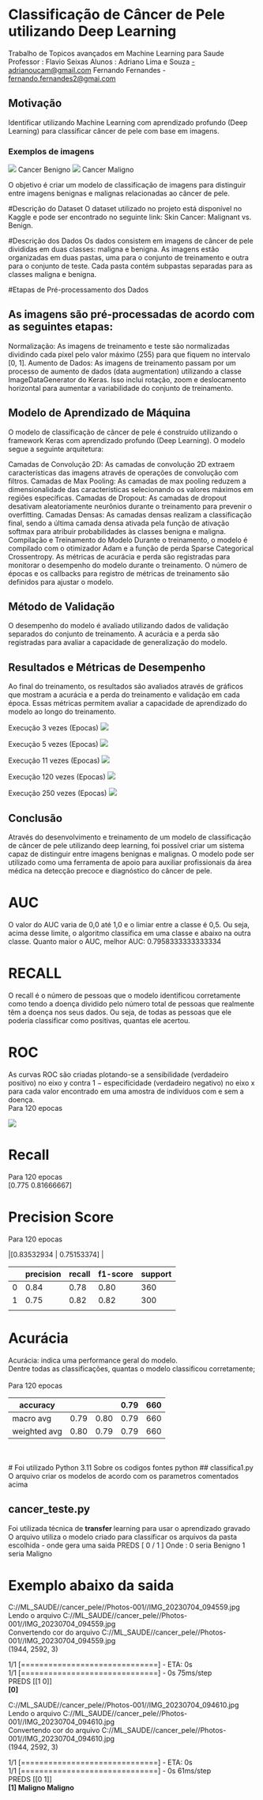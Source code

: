 # Classificação de Câncer de Pele utilizando Deep Learning

Trabalho de Topicos avançados em Machine Learning para Saude 
Professor : Flavio Seixas 
Alunos : Adriano Lima e Souza -adrianoucam@gmail.com
         Fernando Fernandes - fernando.fernandes2@gmai.com
         
## Motivação
Identificar utilizando Machine Learning com aprendizado profundo (Deep Learning) para classificar câncer de pele com base em imagens.

### Exemplos de imagens
 <img src="../Cancer de Pele/23.jpg">
 Cancer Benigno


<img src="../Cancer de Pele/6.jpg">
  Cancer Maligno

 
 
O objetivo é criar um modelo de classificação de imagens para distinguir entre imagens benignas e malignas relacionadas ao câncer de pele.

#Descrição do Dataset
O dataset utilizado no projeto está disponível no Kaggle e pode ser encontrado no seguinte link: Skin Cancer: Malignant vs. Benign.

#Descrição dos Dados
Os dados consistem em imagens de câncer de pele divididas em duas classes: maligna e benigna. As imagens estão organizadas em duas pastas, uma para o conjunto de treinamento e outra para o conjunto de teste. Cada pasta contém subpastas separadas para as classes maligna e benigna.

#Etapas de Pré-processamento dos Dados
## As imagens são pré-processadas de acordo com as seguintes etapas:

Normalização: As imagens de treinamento e teste são normalizadas dividindo cada pixel pelo valor máximo (255) para que fiquem no intervalo [0, 1].
Aumento de Dados: As imagens de treinamento passam por um processo de aumento de dados (data augmentation) utilizando a classe ImageDataGenerator do Keras. Isso inclui rotação, zoom e deslocamento horizontal para aumentar a variabilidade do conjunto de treinamento.

## Modelo de Aprendizado de Máquina
O modelo de classificação de câncer de pele é construído utilizando o framework Keras com aprendizado profundo (Deep Learning). O modelo segue a seguinte arquitetura:

Camadas de Convolução 2D: As camadas de convolução 2D extraem características das imagens através de operações de convolução com filtros.
Camadas de Max Pooling: As camadas de max pooling reduzem a dimensionalidade das características selecionando os valores máximos em regiões específicas.
Camadas de Dropout: As camadas de dropout desativam aleatoriamente neurônios durante o treinamento para prevenir o overfitting.
Camadas Densas: As camadas densas realizam a classificação final, sendo a última camada densa ativada pela função de ativação softmax para atribuir probabilidades às classes benigna e maligna.
Compilação e Treinamento do Modelo
Durante o treinamento, o modelo é compilado com o otimizador Adam e a função de perda Sparse Categorical Crossentropy. As métricas de acurácia e perda são registradas para monitorar o desempenho do modelo durante o treinamento. O número de épocas e os callbacks para registro de métricas de treinamento são definidos para ajustar o modelo.

## Método de Validação
O desempenho do modelo é avaliado utilizando dados de validação separados do conjunto de treinamento. A acurácia e a perda são registradas para avaliar a capacidade de generalização do modelo.

## Resultados e Métricas de Desempenho
Ao final do treinamento, os resultados são avaliados através de gráficos que mostram a acurácia e a perda do treinamento e validação em cada época. Essas métricas permitem avaliar a capacidade de aprendizado do modelo ao longo do treinamento.

Execução 3 vezes (Epocas)
 <img src="../Cancer de Pele/resultado2x.png">

 Execução 5 vezes (Epocas)
 <img src="../Cancer de Pele/resultado5x.png">

 Execução 11 vezes (Epocas)
 <img src="../Cancer de Pele/resultado11x.png">

 Execução 120 vezes (Epocas)
 <img src="../Cancer de Pele/resultado120x.png">

 Execução 250 vezes (Epocas)
 <img src="../Cancer de Pele/resultado251x.png">

## Conclusão
Através do desenvolvimento e treinamento de um modelo de classificação de câncer de pele utilizando deep learning, foi possível criar um sistema capaz de distinguir entre imagens benignas e malignas. O modelo pode ser utilizado como uma ferramenta de apoio para auxiliar profissionais da área médica na detecção precoce e diagnóstico do câncer de pele.

# AUC 
O valor do AUC varia de 0,0 até 1,0 e o limiar entre a classe é 0,5. Ou seja, acima desse limite, o algoritmo classifica em uma classe e abaixo na outra classe. Quanto maior o AUC, melhor
AUC: 0.7958333333333334

# RECALL 
O recall é o número de pessoas que o modelo identificou corretamente como tendo a doença dividido pelo número total de pessoas que realmente têm a doença nos seus dados. Ou seja, de todas as pessoas que ele poderia classificar como positivas, quantas ele acertou.

# ROC

As curvas ROC são criadas plotando-se a sensibilidade (verdadeiro positivo) no eixo y contra 1 − especificidade (verdadeiro negativo) no eixo x para cada valor encontrado em uma amostra de indivíduos com e sem a doença.<br>
Para 120 epocas <br> 

 <img src="../Cancer de Pele/curva roc 120x.png">

# Recall <br>
Para 120 epocas <br>
[0.775      0.81666667]


# Precision Score
Para 120 epocas <br>

|[0.83532934 | 0.75153374] | <br>

|  	| precision 	| recall 	| f1-score 	| support 	|
|---	|---	|---	|---	|---	|
| 0 	| 0.84 	| 0.78 	| 0.80 	| 360 	|
| 1 	| 0.75 	| 0.82 	| 0.82 	| 300 	|
|  	|  	|  	|  	|  	|
   
   
# Acurácia
Acurácia: indica uma performance geral do modelo. <br>
Dentre todas as classificações, quantas o modelo classificou corretamente;  <br>
<br>Para 120 epocas <br>

|    accuracy |              |         |    0.79   |    660 |
|-------------|--------------|---------|-----------|--------| 
|   macro avg |      0.79    |   0.80  |    0.79   |    660 |
|weighted avg |       0.80   |   0.79  |    0.79   |    660 |


<br>
<br>
# Foi utilizado Python 3.11
Sobre os codigos fontes python
## classifica1.py
O arquivo criar os modelos de acordo com os parametros comentados acima 

## cancer_teste.py 
Foi utilizada técnica de <b> transfer </b> learning para usar o aprendizado gravado <br>
O arquivo utiliza o modelo criado para classificar os arquivos da pasta escolhida - onde gera uma saida PREDS  [ 0 / 1 ] 
Onde :
0 seria Benigno
1 seria Maligno

# Exemplo abaixo da saida
C://ML_SAUDE//cancer_pele//Photos-001//IMG_20230704_094559.jpg <br>
Lendo o arquivo  C://ML_SAUDE//cancer_pele//Photos-001//IMG_20230704_094559.jpg <br>
Convertendo cor do arquivo  C://ML_SAUDE//cancer_pele//Photos-001//IMG_20230704_094559.jpg <br>
(1944, 2592, 3)

1/1 [==============================] - ETA: 0s <br>
1/1 [==============================] - 0s 75ms/step <br>
PREDS  [[1 0]] <br>
<b> [0] </b>

C://ML_SAUDE//cancer_pele//Photos-001//IMG_20230704_094610.jpg <br>
Lendo o arquivo  C://ML_SAUDE//cancer_pele//Photos-001//IMG_20230704_094610.jpg <br>
Convertendo cor do arquivo  C://ML_SAUDE//cancer_pele//Photos-001//IMG_20230704_094610.jpg <br>
(1944, 2592, 3) <br>

1/1 [==============================] - ETA: 0s <br>
1/1 [==============================] - 0s 61ms/step <br>
PREDS  [[0 1]] <br>
<b> [1] Maligno Maligno </b> <br>



